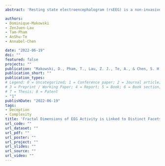 ```yaml
---
abstract: 'Resting state electroencephalogram (rsEEG) is a non-invasive and inexpensive measure of neural activity, with rest presenting a unique, individual-specific condition (i.e., situation-independent) for tapping into the spontaneous cognitive processes associated with the organized baseline state of the brain. Neuronal dynamics during rest (i.e., in the absence of any stimuli or task) has revealed interesting associations with psychopathological disorders (such as schizophrenia and depression), neurodegeneration, executive functioning, and even stable inter-individual differences in personality traits and intelligence et cetera. In recent years, EEG analysis has advanced beyond spectral analyses to include methods drawn from nonlinear dynamics to capture the complexity of the brain. While there is an abundance of studies studying rsEEG complexity in neuropathology in the pursuit of achieving better diagnostic outcomes, its correlates with the conscious experience of individuals in healthy populations still remain unclear. In this study, we attempt to examine the relationship between interindividual differences in EEG complexity and subjective experiences at rest.'

authors:
- Dominique-Makowski
- ZenJuen-Lau
- Tam-Pham
- AnShu-Te
- Annabel-Chen

date: "2022-06-19"
doi: ""
featured: false
projects: ""
publication: "Makowski, D., Pham, T., Lau, Z. J., Te, A., & Chen, S. H. A. (2022, June 19). Fractal Dimensions of EEG Activity is Linked to Distinct Facets of Resting-State Cognition [Poster presentation]. 28th Organization of Human Brain Mapping Annual Meeting."
publication_short: ""
publication_types:
# Legend: 0 = Uncategorized; 1 = Conference paper; 2 = Journal article;
# 3 = Preprint / Working Paper; 4 = Report; 5 = Book; 6 = Book section;
# 7 = Thesis; 8 = Patent
- "1"
publishDate: "2022-06-19"
tags:
- Deception
- Complexity
title: 'Fractal Dimensions of EEG Activity is Linked to Distinct Facets of Resting-State Cognition'
url_code: ""
url_dataset: ""
url_pdf: ""
url_poster: ""
url_project: ""
url_slides: ""
url_source: ""
url_video: ""
---
```


